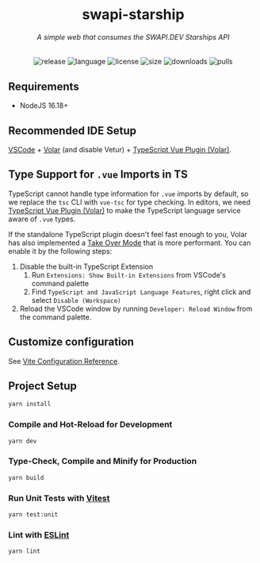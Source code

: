 <h1 align="center">swapi-starship</h1>
<h6 align="center">A simple web that consumes the SWAPI.DEV Starships API</h6>

<p align="center">
  <img src="https://img.shields.io/github/v/release/zerosdev/swapi-starship?include_prereleases" alt="release"/>
  <img src="https://img.shields.io/github/languages/top/zerosdev/swapi-starship" alt="language"/>
  <img src="https://img.shields.io/github/license/zerosdev/swapi-starship" alt="license"/>
  <img src="https://img.shields.io/github/languages/code-size/zerosdev/swapi-starship" alt="size"/>
  <img src="https://img.shields.io/github/downloads/zerosdev/swapi-starship/total" alt="downloads"/>
  <img src="https://img.shields.io/badge/PRs-welcome-brightgreen.svg" alt="pulls"/>
</p>

## Requirements
- NodeJS 16.18+

## Recommended IDE Setup

[VSCode](https://code.visualstudio.com/) + [Volar](https://marketplace.visualstudio.com/items?itemName=Vue.volar) (and disable Vetur) + [TypeScript Vue Plugin (Volar)](https://marketplace.visualstudio.com/items?itemName=Vue.vscode-typescript-vue-plugin).

## Type Support for `.vue` Imports in TS

TypeScript cannot handle type information for `.vue` imports by default, so we replace the `tsc` CLI with `vue-tsc` for type checking. In editors, we need [TypeScript Vue Plugin (Volar)](https://marketplace.visualstudio.com/items?itemName=Vue.vscode-typescript-vue-plugin) to make the TypeScript language service aware of `.vue` types.

If the standalone TypeScript plugin doesn't feel fast enough to you, Volar has also implemented a [Take Over Mode](https://github.com/johnsoncodehk/volar/discussions/471#discussioncomment-1361669) that is more performant. You can enable it by the following steps:

1. Disable the built-in TypeScript Extension
    1) Run `Extensions: Show Built-in Extensions` from VSCode's command palette
    2) Find `TypeScript and JavaScript Language Features`, right click and select `Disable (Workspace)`
2. Reload the VSCode window by running `Developer: Reload Window` from the command palette.

## Customize configuration

See [Vite Configuration Reference](https://vitejs.dev/config/).

## Project Setup

```sh
yarn install
```

### Compile and Hot-Reload for Development

```sh
yarn dev
```

### Type-Check, Compile and Minify for Production

```sh
yarn build
```

### Run Unit Tests with [Vitest](https://vitest.dev/)

```sh
yarn test:unit
```

### Lint with [ESLint](https://eslint.org/)

```sh
yarn lint
```
